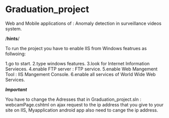 # Graduation_project
Web and Mobile applications of : Anomaly detection in surveillance videos system. 


/**hints**/

To run the project you have to enable IIS from Windows featrues as follwoing:

1.go to start.
2.type windows features.
3.look for Internet Information Servieces.
4.enable FTP server : FTP service.
5.enable Web Mangement Tool : IIS Mangement Console.
6.enable all services of World Wide Web Services.


*****Important*****


You have to change the Adresses that in Graduation_project.sln : webcamPage.cshtml
on ajax request to the ip address that you give to your site on IIS,
Myapplication android app also need to cange the ip address.
